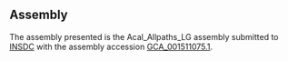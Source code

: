 

Assembly
--------

The assembly presented is the Acal\_Allpaths\_LG assembly submitted to
[INSDC](http://www.insdc.org) with the assembly accession
[GCA\_001511075.1](http://www.ebi.ac.uk/ena/data/view/GCA_001511075.1).
